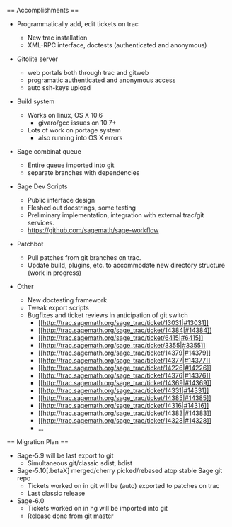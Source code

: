 == Accomplishments ==

  * Programmatically add, edit tickets on trac
    * New trac installation
    * XML-RPC interface, doctests (authenticated and anonymous)

  * Gitolite server
    * web portals both through trac and gitweb
    * programatic authenticated and anonymous access
    * auto ssh-keys upload

  * Build system
    * Works on linux, OS X 10.6
       * givaro/gcc issues on 10.7+
    * Lots of work on portage system
       * also running into OS X errors

  * Sage combinat queue
    * Entire queue imported into git
    * separate branches with dependencies

  * Sage Dev Scripts
    * Public interface design
    * Fleshed out docstrings, some testing
    * Preliminary implementation, integration with external trac/git services.
    * https://github.com/sagemath/sage-workflow

  * Patchbot
    * Pull patches from git branches on trac.
    * Update build, plugins, etc. to accommodate new directory structure (work in progress)

  * Other
    * New doctesting framework
    * Tweak export scripts
    * Bugfixes and ticket reviews in anticipation of git switch 
      * [[http://trac.sagemath.org/sage_trac/ticket/13031|#13031]]
      * [[http://trac.sagemath.org/sage_trac/ticket/14384|#14384]]
      * [[http://trac.sagemath.org/sage_trac/ticket/6415|#6415]]
      * [[http://trac.sagemath.org/sage_trac/ticket/3355|#3355]]
      * [[http://trac.sagemath.org/sage_trac/ticket/14379|#14379]]
      * [[http://trac.sagemath.org/sage_trac/ticket/14377|#14377]]
      * [[http://trac.sagemath.org/sage_trac/ticket/14226|#14226]]
      * [[http://trac.sagemath.org/sage_trac/ticket/14376|#14376]]
      * [[http://trac.sagemath.org/sage_trac/ticket/14369|#14369]]
      * [[http://trac.sagemath.org/sage_trac/ticket/14331|#14331]]
      * [[http://trac.sagemath.org/sage_trac/ticket/14385|#14385]]
      * [[http://trac.sagemath.org/sage_trac/ticket/14316|#14316]]
      * [[http://trac.sagemath.org/sage_trac/ticket/14383|#14383]]
      * [[http://trac.sagemath.org/sage_trac/ticket/14328|#14328]]
      * ...

== Migration Plan ==

   * Sage-5.9 will be last export to git
     * Simultaneous git/classic sdist, bdist
   * Sage-5.10[.betaX] merged/cherry picked/rebased atop stable Sage git repo
     * Tickets worked on in git will be (auto) exported to patches on trac
     * Last classic release
   * Sage-6.0
     * Tickets worked on in hg will be imported into git
     * Release done from git master
